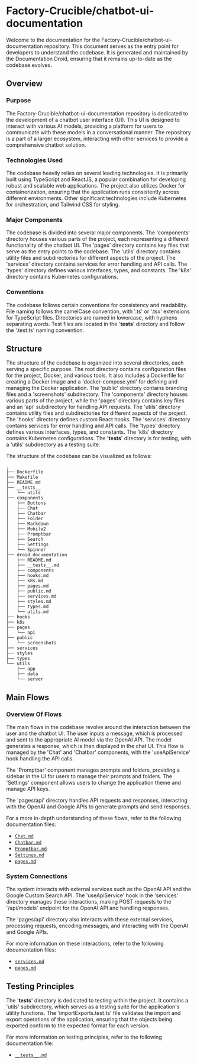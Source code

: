 
# Factory-Crucible/chatbot-ui-documentation

Welcome to the documentation for the Factory-Crucible/chatbot-ui-documentation repository. This document serves as the entry point for developers to understand the codebase. It is generated and maintained by the Documentation Droid, ensuring that it remains up-to-date as the codebase evolves.

## Overview

### Purpose

The Factory-Crucible/chatbot-ui-documentation repository is dedicated to the development of a chatbot user interface (UI). This UI is designed to interact with various AI models, providing a platform for users to communicate with these models in a conversational manner. The repository is a part of a larger ecosystem, interacting with other services to provide a comprehensive chatbot solution.

### Technologies Used

The codebase heavily relies on several leading technologies. It is primarily built using TypeScript and ReactJS, a popular combination for developing robust and scalable web applications. The project also utilizes Docker for containerization, ensuring that the application runs consistently across different environments. Other significant technologies include Kubernetes for orchestration, and Tailwind CSS for styling.

### Major Components

The codebase is divided into several major components. The 'components' directory houses various parts of the project, each representing a different functionality of the chatbot UI. The 'pages' directory contains key files that serve as the entry points to the codebase. The 'utils' directory contains utility files and subdirectories for different aspects of the project. The 'services' directory contains services for error handling and API calls. The 'types' directory defines various interfaces, types, and constants. The 'k8s' directory contains Kubernetes configurations.

### Conventions

The codebase follows certain conventions for consistency and readability. File naming follows the camelCase convention, with '.ts' or '.tsx' extensions for TypeScript files. Directories are named in lowercase, with hyphens separating words. Test files are located in the '**tests**' directory and follow the '.test.ts' naming convention.

## Structure

The structure of the codebase is organized into several directories, each serving a specific purpose. The root directory contains configuration files for the project, Docker, and various tools. It also includes a Dockerfile for creating a Docker image and a 'docker-compose.yml' for defining and managing the Docker application. The 'public' directory contains branding files and a 'screenshots' subdirectory. The 'components' directory houses various parts of the project, while the 'pages' directory contains key files and an 'api' subdirectory for handling API requests. The 'utils' directory contains utility files and subdirectories for different aspects of the project. The 'hooks' directory defines custom React hooks. The 'services' directory contains services for error handling and API calls. The 'types' directory defines various interfaces, types, and constants. The 'k8s' directory contains Kubernetes configurations. The '**tests**' directory is for testing, with a 'utils' subdirectory as a testing suite.

The structure of the codebase can be visualized as follows:

```
.
├── Dockerfile
├── Makefile
├── README.md
├── __tests__
│   └── utils
├── components
│   ├── Buttons
│   ├── Chat
│   ├── Chatbar
│   ├── Folder
│   ├── Markdown
│   ├── Mobile2
│   ├── Promptbar
│   ├── Search
│   ├── Settings
│   └── Spinner
├── droid_documentation
│   ├── README.md
│   ├── __tests__.md
│   ├── components
│   ├── hooks.md
│   ├── k8s.md
│   ├── pages.md
│   ├── public.md
│   ├── services.md
│   ├── styles.md
│   ├── types.md
│   └── utils.md
├── hooks
├── k8s
├── pages
│   └── api
├── public
│   └── screenshots
├── services
├── styles
├── types
└── utils
    ├── app
    ├── data
    └── server
```

## Main Flows

### Overview Of Flows

The main flows in the codebase revolve around the interaction between the user and the chatbot UI. The user inputs a message, which is processed and sent to the appropriate AI model via the OpenAI API. The model generates a response, which is then displayed in the chat UI. This flow is managed by the 'Chat' and 'Chatbar' components, with the 'useApiService' hook handling the API calls.

The 'Promptbar' component manages prompts and folders, providing a sidebar in the UI for users to manage their prompts and folders. The 'Settings' component allows users to change the application theme and manage API keys.

The 'pages/api' directory handles API requests and responses, interacting with the OpenAI and Google APIs to generate prompts and send responses.

For a more in-depth understanding of these flows, refer to the following documentation files:

- [`Chat.md`](components/Chat.md)
- [`Chatbar.md`](components/Chatbar.md)
- [`Promptbar.md`](components/Promptbar.md)
- [`Settings.md`](components/Settings.md)
- [`pages.md`](pages.md)

### System Connections

The system interacts with external services such as the OpenAI API and the Google Custom Search API. The 'useApiService' hook in the 'services' directory manages these interactions, making POST requests to the '/api/models' endpoint for the OpenAI API and handling responses.

The 'pages/api' directory also interacts with these external services, processing requests, encoding messages, and interacting with the OpenAI and Google APIs.

For more information on these interactions, refer to the following documentation files:

- [`services.md`](services.md)
- [`pages.md`](pages.md)

## Testing Principles

The '**tests**' directory is dedicated to testing within the project. It contains a 'utils' subdirectory, which serves as a testing suite for the application's utility functions. The 'importExports.test.ts' file validates the import and export operations of the application, ensuring that the objects being exported conform to the expected format for each version.

For more information on testing principles, refer to the following documentation file:

- [`__tests__.md`](__tests__.md)
